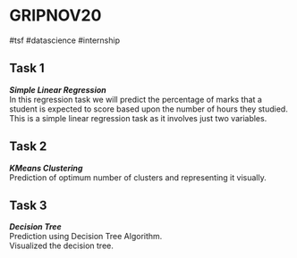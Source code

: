 # GRIPNOV20
#tsf #datascience #internship

## Task 1
***Simple Linear Regression*** <br>
In this regression task we will predict the percentage of marks that a student is expected to score based upon the number of hours they studied. This is a simple linear regression task as it involves just two variables.

## Task 2
***KMeans Clustering*** <br>
Prediction of optimum number of clusters and representing it visually.

## Task 3
***Decision Tree*** <br>
Prediction using Decision Tree Algorithm.<br>
Visualized the decision tree.

